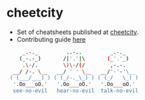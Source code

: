 # cheetcity
- Set of cheatsheets published at [cheetcity](https://dejanu.github.io/cheeatos/).
- Contributing guide [here](CONTRIBUTING.md)

```bash
     _.-._         ..-..         _.-._
    (_-.-_)       /|'.'|\       (_'.'_)
     .\-/.        \)\-/(/        ,-.-.
  __/ /-. \__   __/ ' ' \__   __/'-'-'\__
 ( (___/___) ) ( (_/-._\_) ) ( (_/   \_) )
  '.Oo___oO.'   '.Oo___oO.'   '.Oo___oO.'
  see-no-evil   hear-no-evil  talk-no-evil

```
